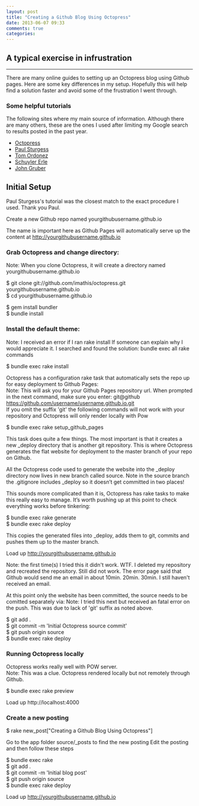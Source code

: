 ```yaml
---
layout: post
title: "Creating a Github Blog Using Octopress"
date: 2013-06-07 09:33
comments: true
categories:
---
```


A typical exercise in infrustration
---------------------
---------------------
There are many online guides to setting up an Octopress blog using Github pages.
Here are some key differences in my setup. Hopefully this will help find a solution faster and  avoid some of the frustration I went through.

### Some helpful tutorials
The following sites where my main source of information. Although there are many others, these are the ones I used after limiting my Google search
to results posted in the past year.

<ul>
    <li><a href="http://octopress.org/docs/setup/" title="Octopress">Octopress</a></li>
    <li><a href="http://paulsturgess.co.uk/blog/2013/04/24/hello-octopress-and-github-pages/" title="Paul Sturgess">Paul Sturgess</a></li>
    <li><a href="http://www.tomordonez.com/blog/2012/06/04/creating-a-github-blog-using-octopress/" title="Tom Ordonez">Tom Ordonez</a></li>
    <li><a href="http://schuyler.info/blog/how-to-setup-a-new-octopress-blog-on-github-pages.html" title="Schuyler Erle">Schuyler Erle</a></li>
    <li><a href="http://daringfireball.net/projects/markdown/basics" title="John Gruber">John Gruber</a></li>
</ul>

Initial Setup
---------------------
Paul Sturgess's tutorial was the closest match to the exact procedure I used. Thank you Paul.

Create a new Github repo named yourgithubusername.github.io

The name is important here as Github Pages will automatically serve up the content at http://yourgithubusername.github.io

### Grab Octopress and change directory:
Note: When you clone Octopress, it will create a directory named yourgithubusername.github.io

$ git clone git://github.com/imathis/octopress.git yourgithubusername.github.io <br />
$ cd yourgithubusername.github.io <br />

$ gem install bundler <br />
$ bundle install

### Install the default theme:
Note: I received an error if I ran rake install
If someone can explain why I would appreciate it. I searched and found the solution: bundle exec all rake commands

$ bundle exec rake install

Octopress has a configuration rake task that automatically sets the repo up for easy deployment to Github Pages: <br />
Note: This will ask you for your Github Pages repository url.
When prompted in the next command, make sure you enter: git@github https://github.com/username/username.github.io.git <br />
If you omit the suffix 'git' the following commands will not work with your repository and Octopress will only render locally with Pow

$ bundle exec rake setup_github_pages

This task does quite a few things. The most important is that it creates a new _deploy directory that is another git repository. This is where Octopress generates the flat website for deployment to the master branch of your repo on Github.

All the Octopress code used to generate the website into the _deploy directory now lives in new branch called source. Note in the source branch the .gitignore includes _deploy so it doesn’t get committed in two places!

This sounds more complicated than it is, Octopress has rake tasks to make this really easy to manage. It’s worth pushing up at this point to check everything works before tinkering:

$ bundle exec rake generate <br />
$ bundle exec rake deploy

This copies the generated files into _deploy, adds them to git, commits and pushes them up to the master branch.

Load up http://yourgithubusername.github.io

Note: the first time(s) I tried this it didn't work. WTF. I deleted my repository and recreated the repository. Still did not work.
The error page said that Github would send me an email in about 10min. 20min. 30min. I still haven't received an email.

At this point only the website has been committed, the source needs to be comitted separately via:
Note: I tried this next but received an fatal error on the push. This was due to lack of 'git' suffix as noted above.

$ git add . <br />
$ git commit -m 'Initial Octopress source commit' <br />
$ git push origin source <br />
$ bundle exec rake deploy <br />

### Running Octopress locally
Octopress works really well with POW server. <br />
Note: This was a clue. Octopress rendered locally but not remotely through Github.

$ bundle exec rake preview

Load up http://localhost:4000

### Create a new posting
$ rake new_post["Creating a Github Blog Using Octopress"]

Go to the app folder source/_posts to find the new posting
Edit the posting and then follow these steps

$ bundle exec rake  <br />
$ git add . <br />
$ git commit -m 'Initial blog post' <br />
$ git push origin source <br />
$ bundle exec rake deploy <br />

Load up http://yourgithubusername.github.io
